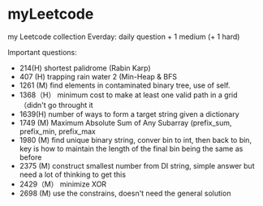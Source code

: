 # myLeetcode
my Leetcode collection
  Everday: daily question + 1 medium (+ 1 hard)

Important questions:
  - 214(H) shortest palidrome (Rabin Karp)
  - 407 (H) trapping rain water 2 (Min-Heap & BFS
  - 1261 (M) find elements in contaminated binary tree, use of self.
  - 1368（H） minimum cost to make at least one valid path in a grid （didn't go throught it
  - 1639(H) number of ways to form a target string given a dictionary
  - 1749 (M) Maximum Absolute Sum of Any Subarray (prefix_sum, prefix_min, prefix_max
  - 1980 (M) find unique binary string, conver bin to int, then back to bin, key is how to maintain the length of the final bin being the same as before
  - 2375 (M) construct smallest number from DI string, simple answer but need a lot of thinking to get this 
  - 2429（M） minimize XOR
  - 2698 (M) use the constrains, doesn't need the general solution

